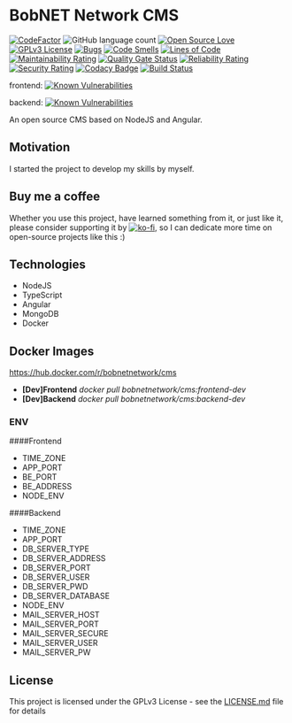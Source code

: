 # BobNET Network CMS 
[![CodeFactor](https://www.codefactor.io/repository/github/bobnetnetwork/cms/badge)](https://www.codefactor.io/repository/github/bobnetnetwork/cms) ![GitHub language count](https://img.shields.io/github/languages/count/bobnetnetwork/cms)  [![Open Source Love](https://badges.frapsoft.com/os/v1/open-source.svg?v=103)](https://github.com/ellerbrock/open-source-badges/) [![GPLv3 License](https://img.shields.io/badge/License-GPL%20v3-yellow.svg)](https://opensource.org/licenses/) [![Bugs](https://sonarcloud.io/api/project_badges/measure?project=bobnetnetwork_cms&metric=bugs)](https://sonarcloud.io/dashboard?id=bobnetnetwork_cms) [![Code Smells](https://sonarcloud.io/api/project_badges/measure?project=bobnetnetwork_cms&metric=code_smells)](https://sonarcloud.io/dashboard?id=bobnetnetwork_cms) [![Lines of Code](https://sonarcloud.io/api/project_badges/measure?project=bobnetnetwork_cms&metric=ncloc)](https://sonarcloud.io/dashboard?id=bobnetnetwork_cms) [![Maintainability Rating](https://sonarcloud.io/api/project_badges/measure?project=bobnetnetwork_cms&metric=sqale_rating)](https://sonarcloud.io/dashboard?id=bobnetnetwork_cms) [![Quality Gate Status](https://sonarcloud.io/api/project_badges/measure?project=bobnetnetwork_cms&metric=alert_status)](https://sonarcloud.io/dashboard?id=bobnetnetwork_cms) [![Reliability Rating](https://sonarcloud.io/api/project_badges/measure?project=bobnetnetwork_cms&metric=reliability_rating)](https://sonarcloud.io/dashboard?id=bobnetnetwork_cms) [![Security Rating](https://sonarcloud.io/api/project_badges/measure?project=bobnetnetwork_cms&metric=security_rating)](https://sonarcloud.io/dashboard?id=bobnetnetwork_cms) [![Codacy Badge](https://app.codacy.com/project/badge/Grade/1a48c0cd143546c9a2e04cafbe1f089a)](https://www.codacy.com/gh/bobnetnetwork/cms?utm_source=github.com&amp;utm_medium=referral&amp;utm_content=bobnetnetwork/cms&amp;utm_campaign=Badge_Grade) [![Build Status](https://travis-ci.com/bobnetnetwork/cms.svg?branch=master)](https://travis-ci.com/bobnetnetwork/cms)

frontend:  [![Known Vulnerabilities](https://snyk.io/test/github/bobnetnetwork/cms/badge.svg?targetFile=frontend/src/package.json)](https://snyk.io/test/github/bobnetnetwork/cms?targetFile=frontend/src/package.json)

backend: [![Known Vulnerabilities](https://snyk.io/test/github/bobnetnetwork/cms/badge.svg?targetFile=backend/src/package.json)](https://snyk.io/test/github/bobnetnetwork/cms?targetFile=backend/src/package.json)

An open source CMS based on NodeJS and Angular. 

## Motivation

I started the project to develop my skills by myself.

## Buy me a coffee

Whether you use this project, have learned something from it, or just like it, please consider supporting it by [![ko-fi](https://www.ko-fi.com/img/githubbutton_sm.svg)](https://ko-fi.com/C0C51L9LE), so I can dedicate more time on open-source projects like this :)

## Technologies
* NodeJS
* TypeScript
* Angular
* MongoDB
* Docker

## Docker Images
https://hub.docker.com/r/bobnetnetwork/cms
* **[Dev]Frontend**  _docker pull bobnetnetwork/cms:frontend-dev_
* **[Dev]Backend**  _docker pull bobnetnetwork/cms:backend-dev_

### ENV

####Frontend

* TIME_ZONE
* APP_PORT
* BE_PORT
* BE_ADDRESS
* NODE_ENV

####Backend

* TIME_ZONE
* APP_PORT
* DB_SERVER_TYPE
* DB_SERVER_ADDRESS
* DB_SERVER_PORT
* DB_SERVER_USER
* DB_SERVER_PWD
* DB_SERVER_DATABASE
* NODE_ENV
* MAIL_SERVER_HOST
* MAIL_SERVER_PORT
* MAIL_SERVER_SECURE
* MAIL_SERVER_USER
* MAIL_SERVER_PW

## License
This project is licensed under the GPLv3 License - see the [LICENSE.md](LICENSE.md) file for details
